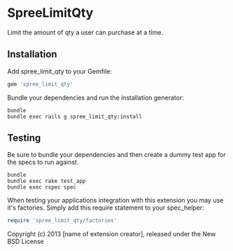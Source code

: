 SpreeLimitQty
=============

Limit the amount of qty a user can purchase at a time.

Installation
------------

Add spree_limit_qty to your Gemfile:

```ruby
gem 'spree_limit_qty'
```

Bundle your dependencies and run the installation generator:

```shell
bundle
bundle exec rails g spree_limit_qty:install
```

Testing
-------

Be sure to bundle your dependencies and then create a dummy test app for the specs to run against.

```shell
bundle
bundle exec rake test_app
bundle exec rspec spec
```

When testing your applications integration with this extension you may use it's factories.
Simply add this require statement to your spec_helper:

```ruby
require 'spree_limit_qty/factories'
```

Copyright (c) 2013 [name of extension creator], released under the New BSD License
